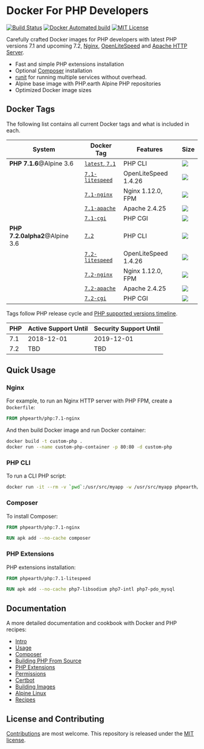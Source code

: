 # Docker For PHP Developers

[![Build Status](https://img.shields.io/travis/php-earth/docker-php/master.svg?style=plastic)](https://travis-ci.org/php-earth/docker-php) [![Docker Automated build](https://img.shields.io/docker/automated/phpearth/php.svg?style=plastic)](https://hub.docker.com/r/phpearth/php/) [![MIT License](https://img.shields.io/github/license/php-earth/docker-php.svg?style=plastic "MIT License")](https://github.com/php-earth/docker-php/blob/master/LICENSE)

Carefully crafted Docker images for PHP developers with latest PHP versions 7.1 and upcoming 7.2, [Nginx](https://nginx.org/), [OpenLiteSpeed](http://open.litespeedtech.com/) and [Apache HTTP Server](https://httpd.apache.org/).

* Fast and simple PHP extensions installation
* Optional [Composer](https://getcomposer.org) installation
* [runit](http://smarden.org/runit/) for running multiple services without overhead.
* Alpine base image with PHP.earth Alpine PHP repositories
* Optimized Docker image sizes

## Docker Tags

The following list contains all current Docker tags and what is included in each.

| System | Docker Tag | Features | Size |
| ------ | ---------- | -------- | ---- |
| **PHP 7.1.6**@Alpine 3.6 | [`latest`, `7.1`](https://github.com/php-earth/docker-php/tree/master/docker/Dockerfile-7.1) | PHP CLI | [![](https://images.microbadger.com/badges/image/phpearth/php.svg)](https://microbadger.com/images/phpearth/php "Image size") |
| | [`7.1-litespeed`](https://github.com/php-earth/docker-php/tree/master/docker/Dockerfile-7.1-litespeed) | OpenLiteSpeed 1.4.26 | [![](https://images.microbadger.com/badges/image/phpearth/php:7.1-litespeed.svg)](https://microbadger.com/images/phpearth/php:7.1-litespeed "Image size") |
| | [`7.1-nginx`](https://github.com/php-earth/docker-php/tree/master/docker/Dockerfile-7.1-nginx) | Nginx 1.12.0, FPM | [![](https://images.microbadger.com/badges/image/phpearth/php:7.1-nginx.svg)](https://microbadger.com/images/phpearth/php:7.1-nginx "Image size") |
| | [`7.1-apache`](https://github.com/php-earth/docker-php/tree/master/docker/Dockerfile-7.1-apache) | Apache 2.4.25 | [![](https://images.microbadger.com/badges/image/phpearth/php:7.1-apache.svg)](https://microbadger.com/images/phpearth/php:7.1-apache "Image size") |
| | [`7.1-cgi`](https://github.com/php-earth/docker-php/tree/master/docker/Dockerfile-7.1-cgi) | PHP CGI | [![](https://images.microbadger.com/badges/image/phpearth/php:7.1-cgi.svg)](https://microbadger.com/images/phpearth/php:7.1-cgi "Image size") |
| **PHP 7.2.0alpha2**@Alpine 3.6 | [`7.2`](https://github.com/php-earth/docker-php/tree/master/docker/Dockerfile-7.2) | PHP CLI | [![](https://images.microbadger.com/badges/image/phpearth/php:7.2.svg)](https://microbadger.com/images/phpearth/php:7.2 "Image size") |
| | [`7.2-litespeed`](https://github.com/php-earth/docker-php/tree/master/docker/Dockerfile-7.2-litespeed) | OpenLiteSpeed 1.4.26 | [![](https://images.microbadger.com/badges/image/phpearth/php:7.2-litespeed.svg)](https://microbadger.com/images/phpearth/php:7.2-litespeed "Image size") |
| | [`7.2-nginx`](https://github.com/php-earth/docker-php/tree/master/docker/Dockerfile-7.2-nginx) | Nginx 1.12.0, FPM | [![](https://images.microbadger.com/badges/image/phpearth/php:7.2-nginx.svg)](https://microbadger.com/images/phpearth/php:7.2-nginx "Image size") |
| | [`7.2-apache`](https://github.com/php-earth/docker-php/tree/master/docker/Dockerfile-7.2-apache) | Apache 2.4.25 | [![](https://images.microbadger.com/badges/image/phpearth/php:7.2-apache.svg)](https://microbadger.com/images/phpearth/php:7.2-apache "Image size") |
| | [`7.2-cgi`](https://github.com/php-earth/docker-php/tree/master/docker/Dockerfile-7.2-cgi) | PHP CGI | [![](https://images.microbadger.com/badges/image/phpearth/php:7.2-cgi.svg)](https://microbadger.com/images/phpearth/php:7.2-cgi "Image size") |

Tags follow PHP release cycle and [PHP supported versions timeline](http://php.net/supported-versions.php).

| PHP | Active Support Until | Security Support Until |
| --- | -------------------- | ---------------------- |
| 7.1 | 2018-12-01           | 2019-12-01             |
| 7.2 | TBD                  | TBD                    |

## Quick Usage

### Nginx

For example, to run an Nginx HTTP server with PHP FPM, create a `Dockerfile`:

```Dockerfile
FROM phpearth/php:7.1-nginx
```

And then build Docker image and run Docker container:

```bash
docker build -t custom-php .
docker run --name custom-php-container -p 80:80 -d custom-php
```

### PHP CLI

To run a CLI PHP script:

```bash
docker run -it --rm -v `pwd`:/usr/src/myapp -w /usr/src/myapp phpearth/php php script.php
```

### Composer

To install Composer:

```Dockerfile
FROM phpearth/php:7.1-nginx

RUN apk add --no-cache composer
```

### PHP Extensions

PHP extensions installation:

```Dockerfile
FROM phpearth/php:7.1-litespeed

RUN apk add --no-cache php7-libsodium php7-intl php7-pdo_mysql
```

## Documentation

A more detailed documentation and cookbook with Docker and PHP recipes:

* [Intro](https://github.com/php-earth/docker-php/blob/master/docs/01-intro.md)
* [Usage](https://github.com/php-earth/docker-php/blob/master/docs/02-usage.md)
* [Composer](https://github.com/php-earth/docker-php/blob/master/docs/03-composer.md)
* [Building PHP From Source](https://github.com/php-earth/docker-php/blob/master/docs/04-php.md)
* [PHP Extensions](https://github.com/php-earth/docker-php/blob/master/docs/05-php-extensions.md)
* [Permissions](https://github.com/php-earth/docker-php/blob/master/docs/06-permissions.md)
* [Certbot](https://github.com/php-earth/docker-php/blob/master/docs/07-certbot.md)
* [Building Images](https://github.com/php-earth/docker-php/blob/master/docs/08-build.md)
* [Alpine Linux](https://github.com/php-earth/docker-php/blob/master/docs/09-alpine.md)
* [Recipes](https://github.com/php-earth/docker-php/blob/master/docs/10-recipes.md)

## License and Contributing

[Contributions](https://github.com/php-earth/docker-php/blob/master/CONTRIBUTING.md) are most welcome. This repository is released under the [MIT license](https://github.com/php-earth/docker-php/blob/master/LICENSE).
